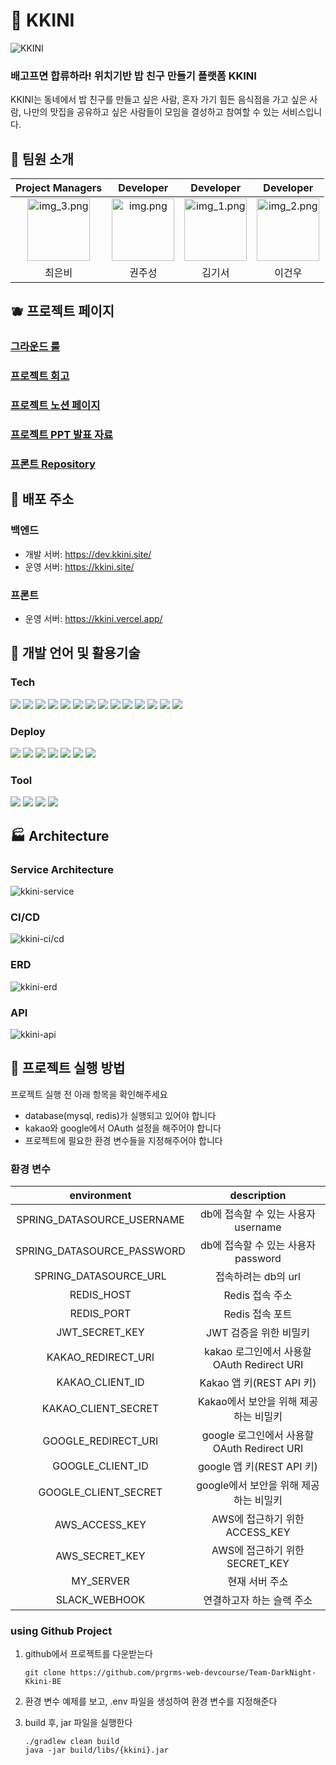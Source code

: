 # 🍚 KKINI

![KKINI](https://user-images.githubusercontent.com/82176176/224625328-f963304a-03a0-4d85-96ac-369a3c35438b.png)

### 배고프면 합류하라! 위치기반 밥 친구 만들기 플랫폼 KKINI
KKINI는 동네에서 밥 친구를 만들고 싶은 사람, 혼자 가기 힘든 음식점을 가고 싶은 사람, 나만의 맛집을 공유하고 싶은 사람들이 모임을 결성하고 참여할 수 있는 서비스입니다.    

## 🍌 팀원 소개

|                                              Project Managers                                              |                                               Developer                                              |                                                 Developer                                                  |                                                 Developer                                                  |
|:----------------------------------------------------------------------------------------------------------:|:---------------------------------------------------------------------------------------------------------:|:----------------------------------------------------------------------------------------------------------:|:----------------------------------------------------------------------------------------------------------:|
| <img alt="img_3.png" height="100" src="https://avatars.githubusercontent.com/u/59335077?v=4" width="100"/> | <img alt="img.png" height="100" src="https://avatars.githubusercontent.com/u/99165624?v=4" width="100" /> | <img alt="img_1.png" height="100" src="https://avatars.githubusercontent.com/u/81108344?v=4" width="100"/> | <img alt="img_2.png" height="100" src="https://avatars.githubusercontent.com/u/82176176?v=4" width="100"/> | 
|                                                    최은비                                                     |                                                    권주성                                                    |                                                    김기서                                                     |                                                    이건우                                                     |

## 🫐 프로젝트 페이지

### [그라운드 룰](https://www.notion.so/backend-devcourse/e1ce1460c06d40f39f9732023cfcc3ad?pvs=4)

### [프로젝트 회고](https://www.notion.so/backend-devcourse/3836b166a3804028b351081d2a4ad1da?pvs=4)

### [프로젝트 노션 페이지](https://www.notion.so/backend-devcourse/03-51c74b2cb8814c2c9cb0d4faa26f4bce?pvs=4)

### [프로젝트 PPT 발표 자료](https://www.canva.com/design/DAFdD-TJqpo/LM-Oymlcp0OB7JzNIFkxfA/view?utm_content=DAFdD-TJqpo&utm_campaign=designshare&utm_medium=link2&utm_source=sharebutton)

### [프론트 Repository](https://github.com/prgrms-web-devcourse/Team-DarkNight-Kkini-FE)

## 🍒 배포 주소

### 백엔드
- 개발 서버: https://dev.kkini.site/
- 운영 서버: https://kkini.site/

### 프론트
- 운영 서버: https://kkini.vercel.app/

## 🍊 개발 언어 및 활용기술

<!-- 요 링크에서 따오면 좋을 듯! https://github.com/Ileriayo/markdown-badges --> 

### Tech

<img src="https://img.shields.io/badge/Spring Boot-6DB33F?style=for-the-badge&logo=SpringBoot&logoColor=white"/> <img src="https://img.shields.io/badge/Gradle-02303A?style=for-the-badge&logo=Gradle&logoColor=white"/> <img src="https://img.shields.io/badge/Spring Data Jpa-0078D4?style=for-the-badge&logo=&logoColor=white"/>
<img src="https://img.shields.io/badge/Spring Security-6DB33F ?style=for-the-badge&logo=SpringSecurity&logoColor=white"/> <img src="https://img.shields.io/badge/JWT-6DB33F?style=for-the-badge&logo=JsonWebTokens&logoColor=white"/> <img src="https://img.shields.io/badge/OAuth2.0-EB5424?style=for-the-badge&logo=&logoColor=white"/> <img src="https://img.shields.io/badge/MySQL-2AB1AC?style=for-the-badge&logo=MySQL&logoColor=white"/> <img src="https://img.shields.io/badge/Redis-CC0200?style=for-the-badge&logo=Redis&logoColor=white"/> <img src="https://img.shields.io/badge/Flyway-CC0200?style=for-the-badge&logo=Flyway&logoColor=white"/> <img src="https://img.shields.io/badge/Junit5-25A162?style=for-the-badge&logo=JUnit5&logoColor=white"/> <img src="https://img.shields.io/badge/Swagger-85EA2D?style=for-the-badge&logo=Swagger&logoColor=white"/> <img src="https://img.shields.io/badge/RestDocs-8CA1AF?style=for-the-badge&logo=readthedocs&logoColor=white"/> <img src="https://img.shields.io/badge/Jacoco-E6502A?style=for-the-badge&logo=Jacoco&logoColor=white"/> <img src="https://img.shields.io/badge/Actuator-83B81A?style=for-the-badge&logo=Jacoco&logoColor=white"/> 

### Deploy

<img src="https://img.shields.io/badge/Github Actions-2AB1AC?style=for-the-badge&logo=GithubActions&logoColor=white"/> <img src="https://img.shields.io/badge/Docker-%230db7ed.svg?style=for-the-badge&logo=Docker&logoColor=white"/> <img src="https://img.shields.io/badge/Nginx-009639?style=for-the-badge&logo=Nginx&logoColor=white"/> <img src="https://img.shields.io/badge/Ubuntu-E95420?style=for-the-badge&logo=Ubuntu&logoColor=white"/> <img src="https://img.shields.io/badge/Amazon EC2-FF9900?style=for-the-badge&logo=AmazonEc2&logoColor=white"/> <img src="https://img.shields.io/badge/Amazon S3-569A31?style=for-the-badge&logo=Amazon S3&logoColor=white"/>  <img src="https://img.shields.io/badge/Amazon CloudWatch-FF9900?style=for-the-badge&logo=AmazonCloudWatch&logoColor=white"/>

### Tool

<img src="https://img.shields.io/badge/IntelliJ IDEA-000000?style=for-the-badge&logo=intellijIdea&logoColor=white"/> <img src="https://img.shields.io/badge/Github-181717?style=for-the-badge&logo=Github&logoColor=white"/> <img src="https://img.shields.io/badge/Notion-000000?style=for-the-badge&logo=notion&logoColor=white"/> <img src="https://img.shields.io/badge/Slack-4A154B?style=for-the-badge&logo=Slack&logoColor=white"/>

## :factory: Architecture

### Service Architecture
![kkini-service](https://user-images.githubusercontent.com/99165624/226824432-04095421-a7e8-44ad-aebc-2e4f1b4fdf8e.png)

### CI/CD
![kkini-ci/cd](https://user-images.githubusercontent.com/99165624/226824410-419b3fe4-c665-4171-ab77-5590e1aff095.png)

### ERD
![kkini-erd](https://user-images.githubusercontent.com/82176176/224623444-26f3e41e-9980-4321-8fdc-14a474f7c8f7.png)

### API
![kkini-api](https://user-images.githubusercontent.com/99165624/226825038-273615d7-5e39-4d6c-b6fa-5cfcc59246da.png)


## 🍇 프로젝트 실행 방법

프로젝트 실행 전 아래 항목을 확인해주세요

- database(mysql, redis)가 실행되고 있어야 합니다
- kakao와 google에서 OAuth 설정을 해주어야 합니다
- 프로젝트에 필요한 환경 변수들을 지정해주어야 합니다

### 환경 변수

|        environment         |           description            |
|:--------------------------:|:--------------------------------:|
| SPRING_DATASOURCE_USERNAME |    db에 접속할 수 있는 사용자 username     |
| SPRING_DATASOURCE_PASSWORD |    db에 접속할 수 있는 사용자 password     |
|   SPRING_DATASOURCE_URL    |          접속하려는 db의 url           |
|        REDIS_HOST          |            Redis 접속 주소     |
|        REDIS_PORT          |            Redis 접속 포트     |
|       JWT_SECRET_KEY       |          JWT 검증을 위한 비밀키          |
|   KAKAO_REDIRECT_URI       | kakao 로그인에서 사용할 OAuth Redirect URI |
|   KAKAO_CLIENT_ID          |      Kakao 앱 키(REST API 키)       |
|   KAKAO_CLIENT_SECRET      |     Kakao에서 보안을 위해 제공하는 비밀키      |
|    GOOGLE_REDIRECT_URI     | google 로그인에서 사용할 OAuth Redirect URI |
|    GOOGLE_CLIENT_ID        |      google 앱 키(REST API 키)       |
|    GOOGLE_CLIENT_SECRET    |     google에서 보안을 위해 제공하는 비밀키     
|       AWS_ACCESS_KEY       |     AWS에 접근하기 위한 ACCESS_KEY      |
|       AWS_SECRET_KEY       |     AWS에 접근하기 위한 SECRET_KEY      |
|        MY_SERVER           |            현재 서버 주소     |
|        SLACK_WEBHOOK       |            연결하고자 하는 슬랙 주소     |

### using Github Project

1. github에서 프로젝트를 다운받는다

   ```git clone https://github.com/prgrms-web-devcourse/Team-DarkNight-Kkini-BE```

2. 환경 변수 예제를 보고, .env 파일을 생성하여 환경 변수를 지정해준다
3. build 후, jar 파일을 실행한다

    ```
    ./gradlew clean build
    java -jar build/libs/{kkini}.jar
    ```
